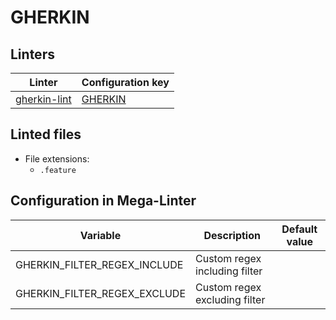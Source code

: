 <!-- markdownlint-disable MD003 MD020 MD033 MD041 -->
<!-- Generated by .automation/build.py, please do not update manually -->
<!-- Instead, update descriptor file at https://github.com/nvuillam/mega-linter/tree/master/megalinter/descriptors/gherkin.yml -->
# GHERKIN

## Linters

| Linter | Configuration key |
| ------ | ----------------- |
| [gherkin-lint](gherkin_gherkin_lint.md) | [GHERKIN](gherkin_gherkin_lint.md) |

## Linted files

- File extensions:
  - `.feature`

## Configuration in Mega-Linter

| Variable | Description | Default value |
| ----------------- | -------------- | -------------- |
| GHERKIN_FILTER_REGEX_INCLUDE | Custom regex including filter |  |
| GHERKIN_FILTER_REGEX_EXCLUDE | Custom regex excluding filter |  |

